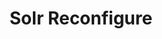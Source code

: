 ---
title: Solr Reconfigure
menu:
  docs_{{ .version }}:
    identifier: sl-reconfigure
    name: Reconfigure
    parent: sl-solr-guides
    weight: 30
menu_name: docs_{{ .version }}
---